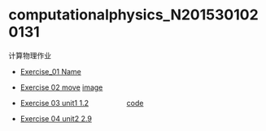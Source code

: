 # computationalphysics_N2015301020131
计算物理作业




*  [Exercise_01 Name](./temp.py)

*  [Exercise 02 move](./untitled5.py)        [image](./IMG_0818(20170924-143540).jpg)

*  [Exercise 03 unit1 1.2](./exercise.md)                   [code](./untitled6.py)

*  [Exercise 04 unit2 2.9](./exercise4.md)
